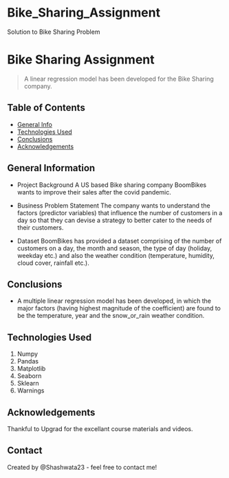 # Bike_Sharing_Assignment
Solution to Bike Sharing Problem 

# Bike Sharing Assignment
> A linear regression model has been developed for the Bike Sharing company.

## Table of Contents
* [General Info](#general-information)
* [Technologies Used](#technologies-used)
* [Conclusions](#conclusions)
* [Acknowledgements](#acknowledgements)

## General Information
- Project Background
A US based Bike sharing company BoomBikes wants to improve their sales after the covid pandemic. 

- Business Problem Statement
The company wants to understand the factors (predictor variables) that influence the number of customers in a day so that they can devise a strategy to better cater to the needs of their customers.

- Dataset 
BoomBikes has provided a dataset comprising of the number of customers on a day, the month and season, the type of day (holiday, weekday etc.) and also the weather condition (temperature, humidity, cloud cover, rainfall etc.).

## Conclusions
- A multiple linear regression model has been developed, in which the major factors (having highest magnitude of the coefficient) are found to be the temperature, year and the snow_or_rain weather condition.
  
## Technologies Used
1. Numpy
2. Pandas
3. Matplotlib
4. Seaborn
5. Sklearn
6. Warnings

## Acknowledgements
Thankful to Upgrad for the excellant course materials and videos.


## Contact
Created by @Shashwata23 - feel free to contact me!

